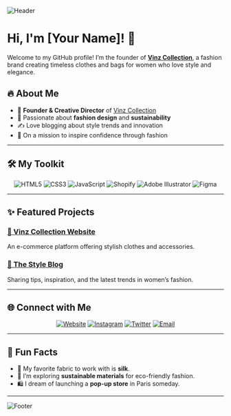 ![Header](https://via.placeholder.com/1200x400?text=Welcome+to+Vinz+Collection)

# Hi, I'm [Your Name]! 🌟
Welcome to my GitHub profile! I’m the founder of **[Vinz Collection](https://example.com)**, a fashion brand creating timeless clothes and bags for women who love style and elegance.

## 🔥 About Me
- 🧵 **Founder & Creative Director** of [Vinz Collection](https://example.com)
- 🎨 Passionate about **fashion design** and **sustainability**
- ✍️ Love blogging about style trends and innovation
- 🌟 On a mission to inspire confidence through fashion

---

## 🛠️ My Toolkit
<div align="center">
  <img src="https://img.shields.io/badge/HTML5-%23E34F26.svg?style=for-the-badge&logo=html5&logoColor=white" alt="HTML5" />
  <img src="https://img.shields.io/badge/CSS3-%231572B6.svg?style=for-the-badge&logo=css3&logoColor=white" alt="CSS3" />
  <img src="https://img.shields.io/badge/JavaScript-%23F7DF1E.svg?style=for-the-badge&logo=javascript&logoColor=black" alt="JavaScript" />
  <img src="https://img.shields.io/badge/Shopify-%0879bf.svg?style=for-the-badge&logo=shopify&logoColor=white" alt="Shopify" />
  <img src="https://img.shields.io/badge/Adobe%20Illustrator-%23FF9A00.svg?style=for-the-badge&logo=adobeillustrator&logoColor=white" alt="Adobe Illustrator" />
  <img src="https://img.shields.io/badge/Figma-%23F24E1E.svg?style=for-the-badge&logo=figma&logoColor=white" alt="Figma" />
</div>

---

## ✨ Featured Projects
### [🌟 Vinz Collection Website](https://example.com)
An e-commerce platform offering stylish clothes and accessories.

### [📝 The Style Blog](https://example.com/blog)
Sharing tips, inspiration, and the latest trends in women’s fashion.

---

## 🌐 Connect with Me
<div align="center">
  <a href="https://example.com"><img src="https://img.shields.io/badge/Website-%23181717.svg?style=for-the-badge&logo=Google-chrome&logoColor=white" alt="Website" /></a>
  <a href="https://instagram.com/vinzcollection"><img src="https://img.shields.io/badge/Instagram-%23E4405F.svg?style=for-the-badge&logo=instagram&logoColor=white" alt="Instagram" /></a>
  <a href="https://twitter.com/vinzcollection"><img src="https://img.shields.io/badge/Twitter-%231DA1F2.svg?style=for-the-badge&logo=twitter&logoColor=white" alt="Twitter" /></a>
  <a href="mailto:vinzcollection@example.com"><img src="https://img.shields.io/badge/Email-%23D14836.svg?style=for-the-badge&logo=gmail&logoColor=white" alt="Email" /></a>
</div>

---

## 🎉 Fun Facts
- 👗 My favorite fabric to work with is **silk**.
- 🌱 I’m exploring **sustainable materials** for eco-friendly fashion.
- 🛍️ I dream of launching a **pop-up store** in Paris someday.

---

![Footer](https://via.placeholder.com/1200x50?text=Thank+you+for+visiting!)

